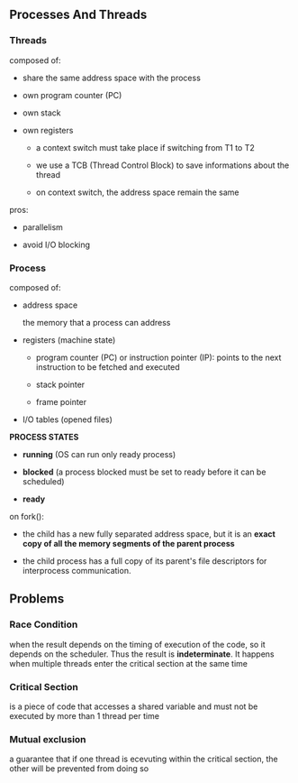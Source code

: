 ## Processes And Threads

### Threads

composed of:

- share the same address space with the process

- own program counter (PC)

- own stack

- own registers
  
  - a context switch must take place if switching from T1 to T2
  
  - we use a TCB (Thread Control Block) to save informations about the thread
  
  - on context switch, the address space remain the same

pros:

- parallelism

- avoid I/O blocking

### Process

composed of:

- address space
  
  the memory that a process can address

- registers (machine state)
  
  - program counter (PC) or instruction pointer (IP): points to the next instruction to be fetched and executed
  
  - stack pointer
  
  - frame pointer

- I/O tables (opened files)

**PROCESS STATES**

- **running** (OS can run only ready process)

- **blocked** (a process blocked must be set to ready before it can be scheduled)

- **ready**

on fork():

- the child has a new fully separated address space, but it is an **exact copy of all the memory segments of the parent process**

- the child process has a full copy of its parent's file descriptors for interprocess communication.

## Problems

### Race Condition

when the result depends on the timing of execution of the code, so it depends on the scheduler. Thus the result is **indeterminate**. It happens when multiple threads enter the critical section at the same time

### Critical Section

is a piece of code that accesses a shared variable and must not be executed by more than 1 thread per time

### Mutual exclusion

a guarantee that if one thread is ecevuting within the critical section, the other will be prevented from doing so
